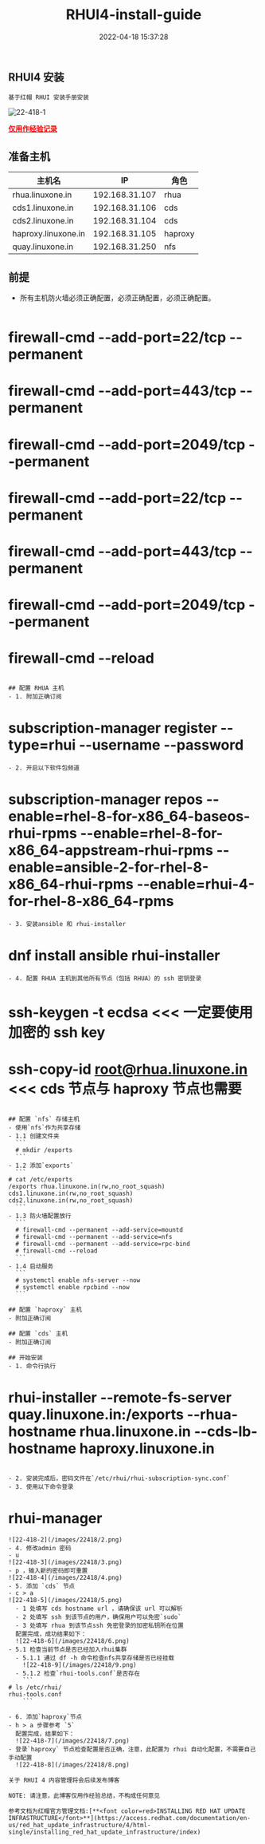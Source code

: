 ﻿---
title: RHUI4-install-guide
date: 2022-04-18 15:37:28
tags:
  - RHUI4
categories:
  - installation
---

<h2>RHUI4 安装 </h2>

<html><pre><code>基于红帽 RHUI 安装手册安装</code></pre></html>

![22-418-1](/images/22418/1.png)

**<u><font color=red>仅用作经验记录</font></u>**
<!-- more -->

## 准备主机
   | 主机名 | IP | 角色 |
   |--- | --- | --- |
   | rhua.linuxone.in | 192.168.31.107 | rhua |
   | cds1.linuxone.in | 192.168.31.106 | cds |
   | cds2.linuxone.in | 192.168.31.104 | cds |
   | haproxy.linuxone.in | 192.168.31.105 | haproxy |
   | quay.linuxone.in | 192.168.31.250 | nfs | 
 
## 前提
- 所有主机防火墙必须正确配置，必须正确配置，必须正确配置。
  ```
# firewall-cmd --add-port=22/tcp --permanent 
# firewall-cmd --add-port=443/tcp --permanent 
# firewall-cmd --add-port=2049/tcp --permanent 
# firewall-cmd --add-port=22/tcp --permanent
# firewall-cmd --add-port=443/tcp --permanent
# firewall-cmd --add-port=2049/tcp --permanent
# firewall-cmd --reload
  ```

## 配置 RHUA 主机
- 1. 附加正确订阅
  ```
  # subscription-manager register --type=rhui --username <admin-example> --password <secret>
  ```
- 2. 开启以下软件包频道
  ```
  # subscription-manager repos --enable=rhel-8-for-x86_64-baseos-rhui-rpms --enable=rhel-8-for-x86_64-appstream-rhui-rpms --enable=ansible-2-for-rhel-8-x86_64-rhui-rpms --enable=rhui-4-for-rhel-8-x86_64-rpms
  ```
- 3. 安装ansible 和 rhui-installer
  ```
  # dnf install ansible rhui-installer
  ```
- 4. 配置 RHUA 主机到其他所有节点（包括 RHUA）的 ssh 密钥登录
  ```
  # ssh-keygen -t ecdsa   <<< 一定要使用加密的 ssh key
  # ssh-copy-id root@rhua.linuxone.in  <<< cds 节点与 haproxy 节点也需要
  ```

## 配置 `nfs` 存储主机
- 使用`nfs`作为共享存储
  - 1.1 创建文件夹
    ```
    # mkdir /exports
	```	
  - 1.2 添加`exports`
    ```
# cat /etc/exports
/exports rhua.linuxone.in(rw,no_root_squash) cds1.linuxone.in(rw,no_root_squash) cds2.linuxone.in(rw,no_root_squash)
	```
  - 1.3 防火墙配置放行
    ```
	# firewall-cmd --permanent --add-service=mountd
	# firewall-cmd --permanent --add-service=nfs
	# firewall-cmd --permanent --add-service=rpc-bind
	# firewall-cmd --reload
	```
  - 1.4 启动服务
    ```
	# systemctl enable nfs-server --now
	# systemctl enable rpcbind --now
	```

## 配置 `haproxy` 主机
- 附加正确订阅

## 配置 `cds` 主机
- 附加正确订阅

## 开始安装
- 1. 命令行执行
  ```
  # rhui-installer --remote-fs-server quay.linuxone.in:/exports --rhua-hostname rhua.linuxone.in --cds-lb-hostname haproxy.linuxone.in
  ```

- 2. 安装完成后，密码文件在`/etc/rhui/rhui-subscription-sync.conf`
- 3. 使用以下命令登录
  ```
  # rhui-manager
  ```
  ![22-418-2](/images/22418/2.png)
- 4. 修改admin 密码
  - u
  ![22-418-3](/images/22418/3.png)
  - p ，输入新的密码即可重置
  ![22-418-4](/images/22418/4.png)
- 5. 添加 `cds` 节点
  - c > a
  ![22-418-5](/images/22418/5.png)
    - 1 处填写 cds hostname url ，请确保该 url 可以解析
    - 2 处填写 ssh 到该节点的用户，确保用户可以免密`sudo`
    - 3 处填写 rhua 到该节点ssh 免密登录的加密私钥所在位置	
    配置完成，成功结果如下：
	![22-418-6](/images/22418/6.png)
  - 5.1 检查当前节点是否已经加入rhui集群
    - 5.1.1 通过 df -h 命令检查nfs共享存储是否已经挂载
	  ![22-418-9](/images/22418/9.png)
	- 5.1.2 检查`rhui-tools.conf`是否存在
	  ```
# ls /etc/rhui/
rhui-tools.conf
      ```

- 6. 添加`haproxy`节点
  - h > a 步骤参考 `5`
    配置完成，结果如下：
	![22-418-7](/images/22418/7.png)
  - 登录`haproxy` 节点检查配置是否正确，注意，此配置为 rhui 自动化配置，不需要自己手动配置
	![22-418-8](/images/22418/8.png)
	
关于 RHUI 4 内容管理将会后续发布博客

NOTE: 请注意，此博客仅用作经验总结，不构成任何意见
  
参考文档为红帽官方管理文档:[**<font color=red>INSTALLING RED HAT UPDATE INFRASTRUCTURE</font>**](https://access.redhat.com/documentation/en-us/red_hat_update_infrastructure/4/html-single/installing_red_hat_update_infrastructure/index)